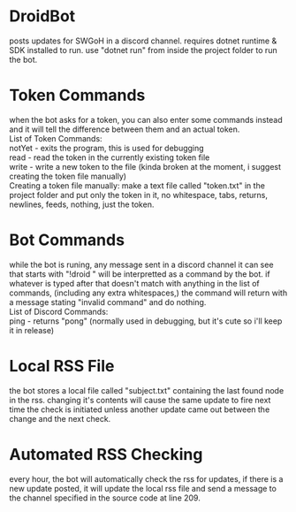# DroidBot
posts updates for SWGoH in a discord channel.
requires dotnet runtime & SDK installed to run.
use "dotnet run" from inside the project folder to run the bot.
# Token Commands
when the bot asks for a token, you can also enter some commands instead and it will tell the difference between them and an actual token.
<br>
List of Token Commands:
<br>
notYet - exits the program, this is used for debugging
<br>
read - read the token in the currently existing token file
<br>
write - write a new token to the file (kinda broken at the moment, i suggest creating the token file manually)
<br>
Creating a token file manually: make a text file called "token.txt" in the project folder and put only the token in it, no whitespace, tabs, returns, newlines, feeds, nothing, just the token.
# Bot Commands
while the bot is runing, any message sent in a discord channel it can see that starts with "!droid " will be interpretted as a command by the bot. if whatever is typed after that doesn't match with anything in the list of commands, (including any extra whitespaces,) the command will return with a message stating "invalid command" and do nothing.
<br>
List of Discord Commands:
<br>
ping - returns "pong" (normally used in debugging, but it's cute so i'll keep it in release)
<br>
# Local RSS File
the bot stores a local file called "subject.txt" containing the last found node in the rss. changing it's contents will cause the same update to fire next time the check is initiated unless another update came out between the change and the next check.
# Automated RSS Checking
every hour, the bot will automatically check the rss for updates, if there is a new update posted, it will update the local rss file and send a message to the channel specified in the source code at line 209.
